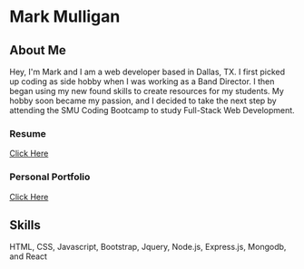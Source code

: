 # Mark Mulligan

## About Me
Hey, I'm Mark and I am a web developer based in Dallas, TX. 
I first picked up coding as side hobby when I was working as a Band Director. I then began using
my new found skills to create resources for my students. My hobby soon became my passion, and I
decided to take the next step by attending the SMU Coding Bootcamp to study Full-Stack Web Development.

### Resume
[Click Here](https://mark-mulligan.github.io/assets/images/MarkMulligan-Resume.pdf)

### Personal Portfolio
[Click Here](https://mark-mulligan.github.io/)

## Skills
HTML, CSS, Javascript, Bootstrap, Jquery, Node.js, Express.js, Mongodb, and React
